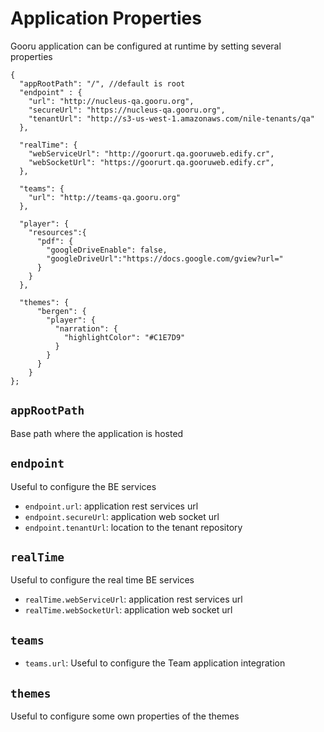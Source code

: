 Application Properties
======================

Gooru application can be configured at runtime by setting several properties

```
{
  "appRootPath": "/", //default is root
  "endpoint" : {
    "url": "http://nucleus-qa.gooru.org",
    "secureUrl": "https://nucleus-qa.gooru.org",
    "tenantUrl": "http://s3-us-west-1.amazonaws.com/nile-tenants/qa"
  },

  "realTime": {
    "webServiceUrl": "http://goorurt.qa.gooruweb.edify.cr",
    "webSocketUrl": "https://goorurt.qa.gooruweb.edify.cr",
  },

  "teams": {
    "url": "http://teams-qa.gooru.org"
  },

  "player": {
    "resources":{
      "pdf": {
        "googleDriveEnable": false,
        "googleDriveUrl":"https://docs.google.com/gview?url="
      }
    }
  },
  
  "themes": {
      "bergen": {
        "player": {
          "narration": {
            "highlightColor": "#C1E7D9"
          }
        }
      }
    }
};
```

## `appRootPath`
Base path where the application is hosted

## `endpoint`
Useful to configure the BE services
* `endpoint.url`: application rest services url
* `endpoint.secureUrl`: application web socket url 
* `endpoint.tenantUrl`: location to the tenant repository


## `realTime`
Useful to configure the real time BE services
* `realTime.webServiceUrl`: application rest services url
* `realTime.webSocketUrl`: application web socket url 


## `teams`
* `teams.url`: Useful to configure the Team application integration

## `themes`
Useful to configure some own properties of the themes
